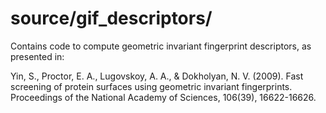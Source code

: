 # source/gif_descriptors/
Contains code to compute geometric invariant fingerprint descriptors, as presented in: 

Yin, S., Proctor, E. A., Lugovskoy, A. A., & Dokholyan, N. V. (2009). 
Fast screening of protein surfaces using geometric invariant fingerprints. 
Proceedings of the National Academy of Sciences, 106(39), 16622-16626.
